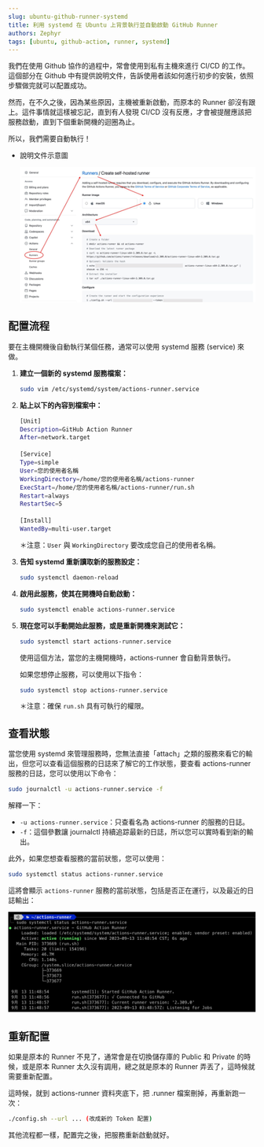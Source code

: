```yaml
---
slug: ubuntu-github-runner-systemd
title: 利用 systemd 在 Ubuntu 上背景執行並自動啟動 GitHub Runner
authors: Zephyr
tags: [ubuntu, github-action, runner, systemd]
---
```


我們在使用 Github 協作的過程中，常會使用到私有主機來進行 CI/CD 的工作。這個部分在 Github 中有提供說明文件，告訴使用者該如何進行初步的安裝，依照步驟做完就可以配置成功。

然而，在不久之後，因為某些原因，主機被重新啟動，而原本的 Runner 卻沒有跟上。這件事情就這樣被忘記，直到有人發現 CI/CD 沒有反應，才會被提醒應該把服務啟動，直到下個重新開機的迴圈為止。

所以，我們需要自動執行！

<!--truncate-->

- 說明文件示意圖

    ![github_set_runner](./resource/github_set_runner.jpg)

## 配置流程

要在主機開機後自動執行某個任務，通常可以使用 systemd 服務 (service) 來做。

1. **建立一個新的 systemd 服務檔案：**

    ```bash
    sudo vim /etc/systemd/system/actions-runner.service
    ```

2. **貼上以下的內容到檔案中：**

    ```bash
    [Unit]
    Description=GitHub Action Runner
    After=network.target

    [Service]
    Type=simple
    User=您的使用者名稱
    WorkingDirectory=/home/您的使用者名稱/actions-runner
    ExecStart=/home/您的使用者名稱/actions-runner/run.sh
    Restart=always
    RestartSec=5

    [Install]
    WantedBy=multi-user.target
    ```

    ＊注意：`User` 與 `WorkingDirectory` 要改成您自己的使用者名稱。

3. **告知 systemd 重新讀取新的服務設定：**

    ```bash
    sudo systemctl daemon-reload
    ```

4. **啟用此服務，使其在開機時自動啟動：**

    ```bash
    sudo systemctl enable actions-runner.service
    ```

5. **現在您可以手動開始此服務，或是重新開機來測試它：**

    ```bash
    sudo systemctl start actions-runner.service
    ```

    使用這個方法，當您的主機開機時，actions-runner 會自動背景執行。

    如果您想停止服務，可以使用以下指令：

    ```bash
    sudo systemctl stop actions-runner.service
    ```

    ＊注意：確保 `run.sh` 具有可執行的權限。

## 查看狀態

當您使用 systemd 來管理服務時，您無法直接「attach」之類的服務來看它的輸出，但您可以查看這個服務的日誌來了解它的工作狀態，要查看 actions-runner 服務的日誌，您可以使用以下命令：

```bash
sudo journalctl -u actions-runner.service -f
```

解釋一下：

- `-u actions-runner.service`：只查看名為 actions-runner 的服務的日誌。
- `-f`：這個參數讓 journalctl 持續追踪最新的日誌，所以您可以實時看到新的輸出。

此外，如果您想查看服務的當前狀態，您可以使用：

```bash
sudo systemctl status actions-runner.service
```

這將會顯示 `actions-runner` 服務的當前狀態，包括是否正在運行，以及最近的日誌輸出：

![action-service](./resource/action-service.jpg)

## 重新配置

如果是原本的 Runner 不見了，通常會是在切換儲存庫的 Public 和 Private 的時候，或是原本 Runner 太久沒有調用，總之就是原本的 Runner 弄丟了，這時候就需要重新配置。

這時候，就到 actions-runner 資料夾底下，把 .runner 檔案刪掉，再重新跑一次：

```bash
./config.sh --url ... (改成新的 Token 配置)
```

其他流程都一樣，配置完之後，把服務重新啟動就好。
